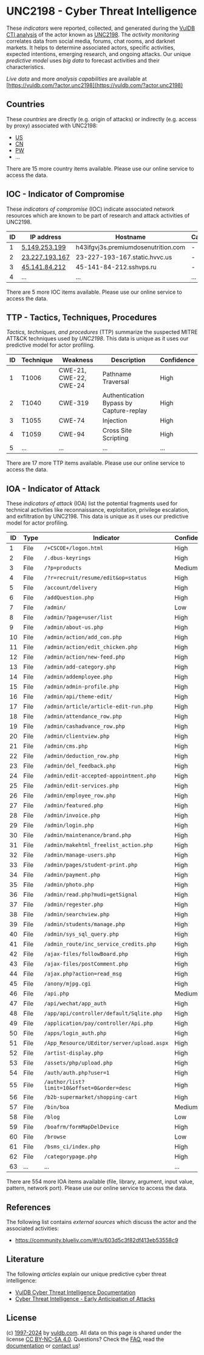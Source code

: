 # UNC2198 - Cyber Threat Intelligence

These _indicators_ were reported, collected, and generated during the [VulDB CTI analysis](https://vuldb.com/?kb.cti) of the actor known as [UNC2198](https://vuldb.com/?actor.unc2198). The _activity monitoring_ correlates data from social media, forums, chat rooms, and darknet markets. It helps to determine associated actors, specific activities, expected intentions, emerging research, and ongoing attacks. Our unique _predictive model_ uses _big data_ to forecast activities and their characteristics.

_Live data_ and more _analysis capabilities_ are available at [https://vuldb.com/?actor.unc2198](https://vuldb.com/?actor.unc2198)

## Countries

These _countries_ are directly (e.g. origin of attacks) or indirectly (e.g. access by proxy) associated with UNC2198:

* [US](https://vuldb.com/?country.us)
* [CN](https://vuldb.com/?country.cn)
* [PW](https://vuldb.com/?country.pw)
* ...

There are 15 more country items available. Please use our online service to access the data.

## IOC - Indicator of Compromise

These _indicators of compromise_ (IOC) indicate associated network resources which are known to be part of research and attack activities of UNC2198.

ID | IP address | Hostname | Campaign | Confidence
-- | ---------- | -------- | -------- | ----------
1 | [5.149.253.199](https://vuldb.com/?ip.5.149.253.199) | h43ifgvj3s.premiumdosenutrition.com | - | High
2 | [23.227.193.167](https://vuldb.com/?ip.23.227.193.167) | 23-227-193-167.static.hvvc.us | - | High
3 | [45.141.84.212](https://vuldb.com/?ip.45.141.84.212) | 45-141-84-212.sshvps.ru | - | High
4 | ... | ... | ... | ...

There are 5 more IOC items available. Please use our online service to access the data.

## TTP - Tactics, Techniques, Procedures

_Tactics, techniques, and procedures_ (TTP) summarize the suspected MITRE ATT&CK techniques used by _UNC2198_. This data is unique as it uses our predictive model for actor profiling.

ID | Technique | Weakness | Description | Confidence
-- | --------- | -------- | ----------- | ----------
1 | T1006 | CWE-21, CWE-22, CWE-24 | Pathname Traversal | High
2 | T1040 | CWE-319 | Authentication Bypass by Capture-replay | High
3 | T1055 | CWE-74 | Injection | High
4 | T1059 | CWE-94 | Cross Site Scripting | High
5 | ... | ... | ... | ...

There are 17 more TTP items available. Please use our online service to access the data.

## IOA - Indicator of Attack

These _indicators of attack_ (IOA) list the potential fragments used for technical activities like reconnaissance, exploitation, privilege escalation, and exfiltration by UNC2198. This data is unique as it uses our predictive model for actor profiling.

ID | Type | Indicator | Confidence
-- | ---- | --------- | ----------
1 | File | `/+CSCOE+/logon.html` | High
2 | File | `/.dbus-keyrings` | High
3 | File | `/?p=products` | Medium
4 | File | `/?r=recruit/resume/edit&op=status` | High
5 | File | `/account/delivery` | High
6 | File | `/addQuestion.php` | High
7 | File | `/admin/` | Low
8 | File | `/admin/?page=user/list` | High
9 | File | `/admin/about-us.php` | High
10 | File | `/admin/action/add_con.php` | High
11 | File | `/admin/action/edit_chicken.php` | High
12 | File | `/admin/action/new-feed.php` | High
13 | File | `/admin/add-category.php` | High
14 | File | `/admin/addemployee.php` | High
15 | File | `/admin/admin-profile.php` | High
16 | File | `/admin/api/theme-edit/` | High
17 | File | `/admin/article/article-edit-run.php` | High
18 | File | `/admin/attendance_row.php` | High
19 | File | `/admin/cashadvance_row.php` | High
20 | File | `/admin/clientview.php` | High
21 | File | `/admin/cms.php` | High
22 | File | `/admin/deduction_row.php` | High
23 | File | `/admin/del_feedback.php` | High
24 | File | `/admin/edit-accepted-appointment.php` | High
25 | File | `/admin/edit-services.php` | High
26 | File | `/admin/employee_row.php` | High
27 | File | `/admin/featured.php` | High
28 | File | `/admin/invoice.php` | High
29 | File | `/admin/login.php` | High
30 | File | `/admin/maintenance/brand.php` | High
31 | File | `/admin/makehtml_freelist_action.php` | High
32 | File | `/admin/manage-users.php` | High
33 | File | `/admin/pages/student-print.php` | High
34 | File | `/admin/payment.php` | High
35 | File | `/admin/photo.php` | High
36 | File | `/admin/read.php?mudi=getSignal` | High
37 | File | `/admin/regester.php` | High
38 | File | `/admin/searchview.php` | High
39 | File | `/admin/students/manage.php` | High
40 | File | `/admin/sys_sql_query.php` | High
41 | File | `/admin_route/inc_service_credits.php` | High
42 | File | `/ajax-files/followBoard.php` | High
43 | File | `/ajax-files/postComment.php` | High
44 | File | `/ajax.php?action=read_msg` | High
45 | File | `/anony/mjpg.cgi` | High
46 | File | `/api.php` | Medium
47 | File | `/api/wechat/app_auth` | High
48 | File | `/app/api/controller/default/Sqlite.php` | High
49 | File | `/application/pay/controller/Api.php` | High
50 | File | `/apps/login_auth.php` | High
51 | File | `/App_Resource/UEditor/server/upload.aspx` | High
52 | File | `/artist-display.php` | High
53 | File | `/assets/php/upload.php` | High
54 | File | `/auth/auth.php?user=1` | High
55 | File | `/author/list?limit=10&offset=0&order=desc` | High
56 | File | `/b2b-supermarket/shopping-cart` | High
57 | File | `/bin/boa` | Medium
58 | File | `/blog` | Low
59 | File | `/boafrm/formMapDelDevice` | High
60 | File | `/browse` | Low
61 | File | `/bsms_ci/index.php` | High
62 | File | `/categorypage.php` | High
63 | ... | ... | ...

There are 554 more IOA items available (file, library, argument, input value, pattern, network port). Please use our online service to access the data.

## References

The following list contains _external sources_ which discuss the actor and the associated activities:

* https://community.blueliv.com/#!/s/603d5c3f82df413eb53558c9

## Literature

The following _articles_ explain our unique predictive cyber threat intelligence:

* [VulDB Cyber Threat Intelligence Documentation](https://vuldb.com/?kb.cti)
* [Cyber Threat Intelligence - Early Anticipation of Attacks](https://www.scip.ch/en/?labs.20201022)

## License

(c) [1997-2024](https://vuldb.com/?kb.changelog) by [vuldb.com](https://vuldb.com/?kb.about). All data on this page is shared under the license [CC BY-NC-SA 4.0](https://creativecommons.org/licenses/by-nc-sa/4.0/). Questions? Check the [FAQ](https://vuldb.com/?kb.faq), read the [documentation](https://vuldb.com/?kb) or [contact us](https://vuldb.com/?contact)!
